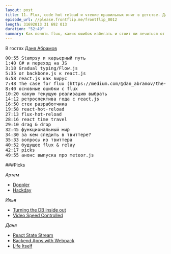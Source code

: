 ```yaml
---
layout: post
title: 11. Flux, code hot reload и чтение правильных книг в детстве. Даня Абрамов
episode_url: //please.frontflip.me/frontflip_0012
length: 31692013 31 692 013
duration: "52:49"
summary: Как понять flux, каких ошибок избегать и стоит ли лечиться от вируса реакта? Рассказывает Даня Абрамов.
---
```


В гостях [Даня Абрамов](https://twitter.com/dan_abramov)

<pre>
00:55 Stampsy и карьерный путь
1:40 C# и переход на JS
3:18 Gradual typing/Flow.js
5:35 от backbone.js к react.js
6:58 react.js как вирус
7:48 The case for flux (https://medium.com/@dan_abramov/the-case-for-flux-379b7d1982c6)
8:40 основные ошибки с flux
10:20 какую текущую реализацию выбрать
14:12 ретроспектива года с react.js
16:50 стек разработчика
19:58 react-hot-reload
27:13 flux-hot-reload
28:16 react time travel
29:10 drag & drop
32:45 функциональный мир
34:30 за кем следить в твиттере?
35:33 вопросы из твиттера
40:52 будущее flux & relay
42:17 picks
49:55 анонс выпуска про meteor.js
</pre>

###Picks

*Артем*

- [Doppler](http://danielrapp.github.io/doppler/)
- [Hackday](http://hackday.ru/hackday-36)

*Илья*

- [Turning the DB inside out](http://www.youtube.com/watch?v=fU9hR3kiOK0)
- [Video Speed Controlled](https://chrome.google.com/webstore/detail/video-speed-controller/nffaoalbilbmmfgbnbgppjihopabppdk?hl=en)


*Даня*

- [React State Stream](https://github.com/chenglou/react-state-stream)
- [Backend Apps with Webpack](http://jlongster.com/Backend-Apps-with-Webpack--Part-I)
- [Life Itself](http://www.amazon.com/Life-Itself-Comprehensive-Fabrication-Complexity/dp/0231075650)
